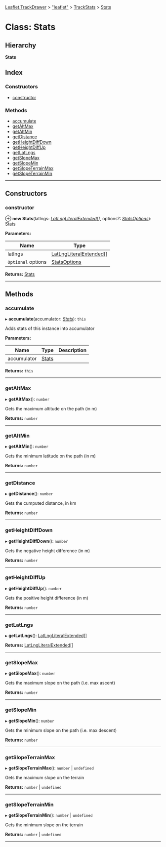 [Leaflet.TrackDrawer](../README.md) > ["leaflet"](../modules/_leaflet_.md) > [TrackStats](../modules/_leaflet_.trackstats.md) > [Stats](../classes/_leaflet_.trackstats.stats.md)

# Class: Stats

## Hierarchy

**Stats**

## Index

### Constructors

* [constructor](_leaflet_.trackstats.stats.md#constructor)

### Methods

* [accumulate](_leaflet_.trackstats.stats.md#accumulate)
* [getAltMax](_leaflet_.trackstats.stats.md#getaltmax)
* [getAltMin](_leaflet_.trackstats.stats.md#getaltmin)
* [getDistance](_leaflet_.trackstats.stats.md#getdistance)
* [getHeightDiffDown](_leaflet_.trackstats.stats.md#getheightdiffdown)
* [getHeightDiffUp](_leaflet_.trackstats.stats.md#getheightdiffup)
* [getLatLngs](_leaflet_.trackstats.stats.md#getlatlngs)
* [getSlopeMax](_leaflet_.trackstats.stats.md#getslopemax)
* [getSlopeMin](_leaflet_.trackstats.stats.md#getslopemin)
* [getSlopeTerrainMax](_leaflet_.trackstats.stats.md#getslopeterrainmax)
* [getSlopeTerrainMin](_leaflet_.trackstats.stats.md#getslopeterrainmin)

---

## Constructors

<a id="constructor"></a>

###  constructor

⊕ **new Stats**(latlngs: *[LatLngLiteralExtended](../interfaces/_leaflet_.trackstats.latlngliteralextended.md)[]*, options?: *[StatsOptions](../interfaces/_leaflet_.trackstats.statsoptions.md)*): [Stats](_leaflet_.trackstats.stats.md)

**Parameters:**

| Name | Type |
| ------ | ------ |
| latlngs | [LatLngLiteralExtended](../interfaces/_leaflet_.trackstats.latlngliteralextended.md)[] |
| `Optional` options | [StatsOptions](../interfaces/_leaflet_.trackstats.statsoptions.md) |

**Returns:** [Stats](_leaflet_.trackstats.stats.md)

___

## Methods

<a id="accumulate"></a>

###  accumulate

▸ **accumulate**(accumulator: *[Stats](_leaflet_.trackstats.stats.md)*): `this`

Adds stats of this instance into accumulator

**Parameters:**

| Name | Type | Description |
| ------ | ------ | ------ |
| accumulator | [Stats](_leaflet_.trackstats.stats.md) |   |

**Returns:** `this`

___
<a id="getaltmax"></a>

###  getAltMax

▸ **getAltMax**(): `number`

Gets the maximum altitude on the path (in m)

**Returns:** `number`

___
<a id="getaltmin"></a>

###  getAltMin

▸ **getAltMin**(): `number`

Gets the minimum latitude on the path (in m)

**Returns:** `number`

___
<a id="getdistance"></a>

###  getDistance

▸ **getDistance**(): `number`

Gets the cumputed distance, in km

**Returns:** `number`

___
<a id="getheightdiffdown"></a>

###  getHeightDiffDown

▸ **getHeightDiffDown**(): `number`

Gets the negative height difference (in m)

**Returns:** `number`

___
<a id="getheightdiffup"></a>

###  getHeightDiffUp

▸ **getHeightDiffUp**(): `number`

Gets the positive height difference (in m)

**Returns:** `number`

___
<a id="getlatlngs"></a>

###  getLatLngs

▸ **getLatLngs**(): [LatLngLiteralExtended](../interfaces/_leaflet_.trackstats.latlngliteralextended.md)[]

**Returns:** [LatLngLiteralExtended](../interfaces/_leaflet_.trackstats.latlngliteralextended.md)[]

___
<a id="getslopemax"></a>

###  getSlopeMax

▸ **getSlopeMax**(): `number`

Gets the maximum slope on the path (i.e. max ascent)

**Returns:** `number`

___
<a id="getslopemin"></a>

###  getSlopeMin

▸ **getSlopeMin**(): `number`

Gets the minimum slope on the path (i.e. max descent)

**Returns:** `number`

___
<a id="getslopeterrainmax"></a>

###  getSlopeTerrainMax

▸ **getSlopeTerrainMax**(): `number` | `undefined`

Gets the maximum slope on the terrain

**Returns:** `number` | `undefined`

___
<a id="getslopeterrainmin"></a>

###  getSlopeTerrainMin

▸ **getSlopeTerrainMin**(): `number` | `undefined`

Gets the minimum slope on the terrain

**Returns:** `number` | `undefined`

___

